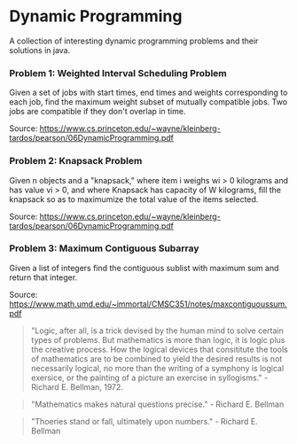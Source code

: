# Dynamic Programming 

A collection of interesting dynamic programming problems and their solutions in java.

### Problem 1: Weighted Interval Scheduling Problem

Given a set of jobs with start times, end times and weights corresponding to each job,
find the maximum weight subset of mutually compatible jobs. Two jobs are compatible if
they don't overlap in time. 

Source: https://www.cs.princeton.edu/~wayne/kleinberg-tardos/pearson/06DynamicProgramming.pdf

### Problem 2: Knapsack Problem

Given n objects and a "knapsack," where item i weighs wi > 0 kilograms and has value 
vi > 0, and where Knapsack has capacity of W kilograms, fill the knapsack so as to 
maximumize the total value of the items selected.

Source: https://www.cs.princeton.edu/~wayne/kleinberg-tardos/pearson/06DynamicProgramming.pdf

### Problem 3: Maximum Contiguous Subarray

Given a list of integers find the contiguous sublist with maximum sum and return that 
integer.

Source: https://www.math.umd.edu/~immortal/CMSC351/notes/maxcontiguoussum.pdf

> "Logic, after all, is a trick devised by the human mind to solve certain types of
> problems. But mathematics is more than logic, it is logic plus the creative process.
> How the logical devices that consititute the tools of mathematics are to be combined
> to yield the desired results is not necessarily logical, no more than the writing of
> a symphony is logical exersice, or the painting of a picture an exercise in
> syllogisms." - Richard E. Bellman, 1972.

> "Mathematics makes natural questions precise." - Richard E. Bellman

> "Thoeries stand or fall, ultimately upon numbers." - Richard E. Bellman

